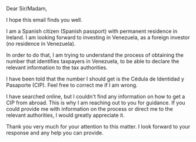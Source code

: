 Dear Sir/Madam,

I hope this email finds you well.

I am a Spanish citizen (Spanish passport) with permanent residence in Ireland. I am looking forward to investing in Venezuela, as a foreign investor (no residence in Venezuela).

In order to do that, I am trying to understand the process of obtaining the number that identifies taxpayers in Venezuela, to be able to declare the relevant information to the tax authorities.

I have been told that the number I should get is the Cédula de Identidad y Pasaporte (CIP). Feel free to correct me if I am wrong.

I have searched online, but I couldn't find any information on how to get a CIP from abroad. This is why I am reaching out to you for guidance. If you could provide me with information on the process or direct me to the relevant authorities, I would greatly appreciate it.

Thank you very much for your attention to this matter. I look forward to your response and any help you can provide.